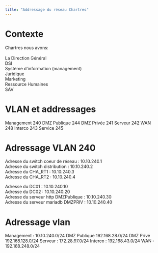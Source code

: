 ```yaml
---
title: "Addressage du réseau Chartres"
---
```

# Contexte
Chartres nous avons:<br><br>
La Direction Général<br>
DSI<br>
Système d'information (management)<br>
Juridique<br>
Marketing<br>
Ressource Humaines<br>
SAV

# VLAN et addressages

Management 240
DMZ Publique 244
DMZ Privée 241
Serveur 242
WAN 248
Interco 243
Service 245 

# Adressage VLAN 240
Adresse du switch coeur de réseau : 10.10.240.1 <br>
Adresse du switch distribution : 10.10.240.2 <br>
Adresse du CHA_RT1 : 10.10.240.3 <br>
Adresse du CHA_RT2 : 10.10.240.4 <br>

Adresse du DC01 : 10.10.240.10 <br>
Adresse du DC02 : 10.10.240.20 <br>
Adresse du serveur http DMZPublique : 10.10.240.30 <br>
Adresse du serveur mariadb DMZPRIV : 10.10.240.40

# Adressage vlan 

Management : 10.10.240.0/24
DMZ Publique 192.168.28.0/24
DMZ Privé 192.168.128.0/24
Serveur : 172.28.97.0/24
Interco : 192.168.43.0/24
WAN : 192.168.248.0/24







